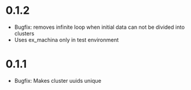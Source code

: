 # 0.1.2
* Bugfix: removes infinite loop when initial data can not be divided into clusters
* Uses ex_machina only in test environment

# 0.1.1
* Bugfix: Makes cluster uuids unique
